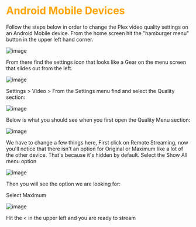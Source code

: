 # <span style="color:orange">Android Mobile Devices</span>
Follow the steps below in order to change the Plex video quality settings on an Android Mobile device.  From the home screen hit the "hamburger menu" button in the upper left hand corner.

![image](https://mediaclients.wiki/client%20screen%20shots/android_mobile/android0.png)

From there find the settings icon that looks like a Gear on the menu screen that slides out from the left.

![image](https://mediaclients.wiki/client%20screen%20shots/android_mobile/android1.1.png)

Settings > Video >
From the Settings menu find and select the Quality section:

![image](https://mediaclients.wiki/client%20screen%20shots/android_mobile/android2.1.png)

Below is what you should see when you first open the Quality Menu section:

![image](https://mediaclients.wiki/client%20screen%20shots/android_mobile/android3.png)

We have to change a few things here,  First click on Remote Streaming, now you'll notice that there isn't an option for Original or Maximum like a lot of the other device.  That's because it's hidden by default.
Select the Show All menu option

![image](https://mediaclients.wiki/client%20screen%20shots/android_mobile/android4.png)

Then you will see the option we are looking for:

Select Maximum

![image](https://mediaclients.wiki/client%20screen%20shots/android_mobile/android5.png)

Hit the < in the upper left and you are ready to stream
